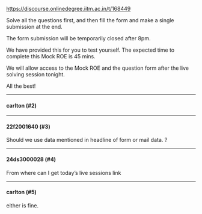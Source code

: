 https://discourse.onlinedegree.iitm.ac.in/t/168449

Solve all the questions first, and then fill the form and make a single submission at the end.</p>
<p>The form submission will be temporarily closed after 8pm.</p>
<p>We have provided this for you to test yourself. The expected time to complete this Mock ROE is 45 mins.</p>
<p>We will allow access to the Mock ROE and the question form after the live solving session tonight.</p>
<p>All the best!</p><hr>

<h4>carlton (#2)</h4>
<hr>

<h4>22f2001640 (#3)</h4>
<p>Should we use data mentioned in headline of form or mail data. ?</p><hr>

<h4>24ds3000028 (#4)</h4>
<p>From where can I get today’s live sessions link</p><hr>

<h4>carlton (#5)</h4>
<p>either is fine.
